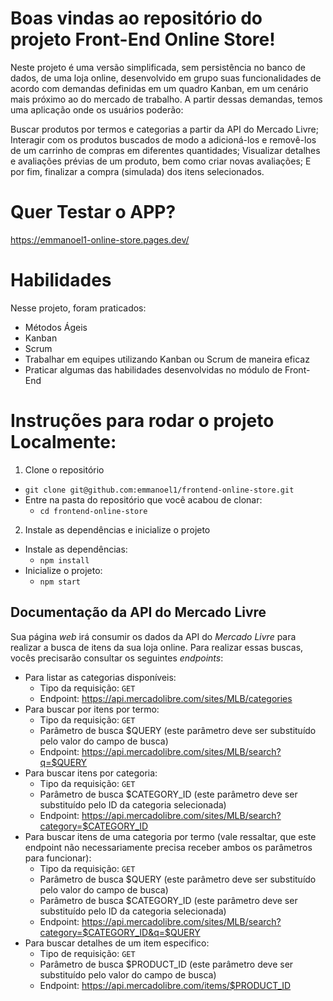 # Boas vindas ao repositório do projeto Front-End Online Store!

Neste projeto é uma versão simplificada, sem persistência no banco de dados, de uma loja online, desenvolvido em grupo suas funcionalidades de acordo com demandas definidas em um quadro Kanban, em um cenário mais próximo ao do mercado de trabalho. A partir dessas demandas, temos uma aplicação onde os usuários poderão:

Buscar produtos por termos e categorias a partir da API do Mercado Livre;
Interagir com os produtos buscados de modo a adicioná-los e removê-los de um carrinho de compras em diferentes quantidades;
Visualizar detalhes e avaliações prévias de um produto, bem como criar novas avaliações;
E por fim, finalizar a compra (simulada) dos itens selecionados.



# Quer Testar o APP?

https://emmanoel1-online-store.pages.dev/


# Habilidades

Nesse projeto, foram praticados:

* Métodos Ágeis
* Kanban
* Scrum
* Trabalhar em equipes utilizando Kanban ou Scrum de maneira eficaz
* Praticar algumas das habilidades desenvolvidas no módulo de Front-End

# Instruções para rodar o projeto Localmente:

1. Clone o repositório
  * `git clone git@github.com:emmanoel1/frontend-online-store.git`
  * Entre na pasta do repositório que você acabou de clonar:
    * `cd frontend-online-store`

2. Instale as dependências e inicialize o projeto
  * Instale as dependências:
    * `npm install`
  * Inicialize o projeto:
    * `npm start`

## Documentação da API do Mercado Livre

Sua página _web_ irá consumir os dados da API do _Mercado Livre_ para realizar a busca de itens da sua loja online. Para realizar essas buscas, vocês precisarão consultar os seguintes _endpoints_:

- Para listar as categorias disponíveis:
  - Tipo da requisição: `GET`
  - Endpoint: https://api.mercadolibre.com/sites/MLB/categories
- Para buscar por itens por termo:
  - Tipo da requisição: `GET`
  - Parâmetro de busca $QUERY (este parâmetro deve ser substituído pelo valor do campo de busca)
  - Endpoint: https://api.mercadolibre.com/sites/MLB/search?q=$QUERY
- Para buscar itens por categoria:
  - Tipo da requisição: `GET`
  - Parâmetro de busca $CATEGORY_ID (este parâmetro deve ser substituído pelo ID da categoria selecionada)
  - Endpoint: https://api.mercadolibre.com/sites/MLB/search?category=$CATEGORY_ID
- Para buscar itens de uma categoria por termo (vale ressaltar, que este endpoint não necessariamente precisa receber ambos os parâmetros para funcionar):
  - Tipo da requisição: `GET`
  - Parâmetro de busca $QUERY (este parâmetro deve ser substituído pelo valor do campo de busca)
  - Parâmetro de busca $CATEGORY_ID (este parâmetro deve ser substituído pelo ID da categoria selecionada)
  - Endpoint: https://api.mercadolibre.com/sites/MLB/search?category=$CATEGORY_ID&q=$QUERY
- Para buscar detalhes de um item especifico:
  - Tipo de requisição: `GET`
  - Parâmetro de busca $PRODUCT_ID (este parâmetro deve ser substituído pelo valor do campo de busca)
  - Endpoint: https://api.mercadolibre.com/items/$PRODUCT_ID
